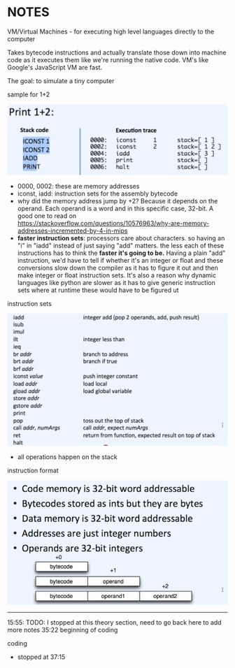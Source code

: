 # NOTES

VM/Virtual Machines - for executing high level languages directly to the computer

Takes bytecode instructions and actually translate those down into machine code as it executes them like we're running the native code. VM's like Google's JavaScript VM are fast.

The goal: to simulate a tiny computer

sample for 1+2

![](01.png)


- 0000, 0002: these are memory addresses
- iconst, iadd: instruction sets for the assembly bytecode
- why did the memory address jump by +2? Because it depends on the operand. Each operand is a word and in this specific case, 32-bit. A good one to read on https://stackoverflow.com/questions/10576963/why-are-memory-addresses-incremented-by-4-in-mips
- **faster instruction sets**: processors care about characters. so having an "i" in "iadd" instead of just saying "add" matters. the less each of these instructions has to think the **faster it's going to be.** Having a plain "add" instruction, we'd have to tell if whether it's an integer or float and these conversions slow down the compiler as it has to figure it out and then make integer or float instruction sets. It's also a reason why dynamic languages like python are slower as it has to give generic instruction sets where at runtime these would have to be figured ut

instruction sets

![](02.png)

- all operations happen on the stack

instruction format

![](03.png)

---

15:55: TODO: I stopped at this theory section, need to go back here to add more notes
35:22 beginning of coding

coding

- stopped at 37:15